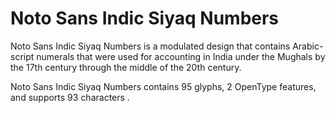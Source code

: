 
# Noto Sans Indic Siyaq Numbers

Noto Sans Indic Siyaq Numbers is a modulated design that contains Arabic-script numerals that were used for accounting in India under the Mughals by the 17th century through the middle of the 20th century. 

Noto Sans Indic Siyaq Numbers contains 95 glyphs, 2 OpenType features, and supports 93 characters .

